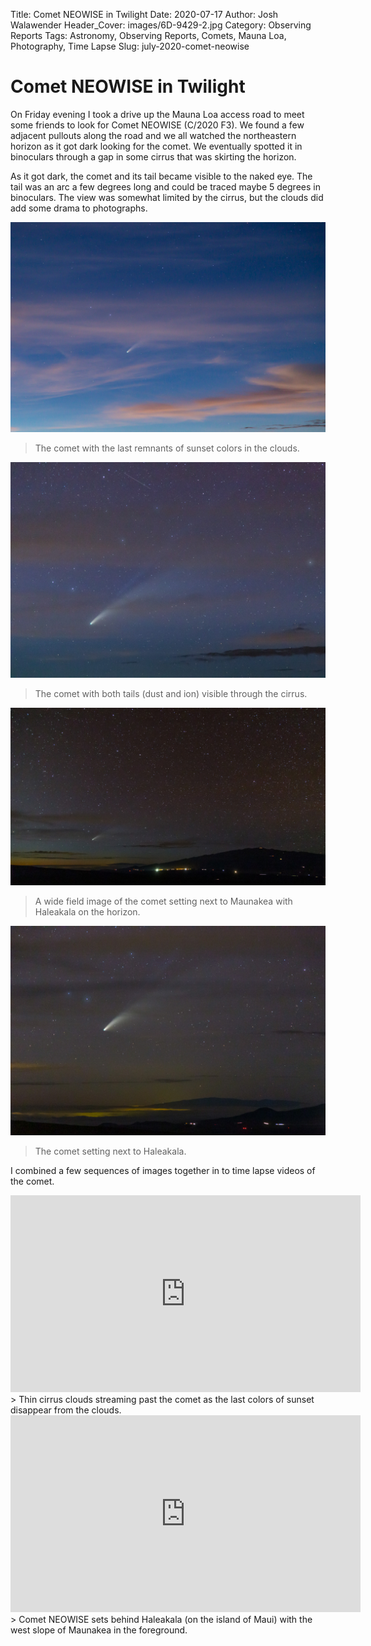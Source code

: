 Title: Comet NEOWISE in Twilight
Date: 2020-07-17
Author: Josh Walawender
Header_Cover: images/6D-9429-2.jpg
Category: Observing Reports
Tags: Astronomy, Observing Reports, Comets, Mauna Loa, Photography, Time Lapse
Slug: july-2020-comet-neowise

# Comet NEOWISE in Twilight

On Friday evening I took a drive up the Mauna Loa access road to meet some friends to look for Comet NEOWISE (C/2020 F3).  We found a few adjacent pullouts along the road and we all watched the northeastern horizon as it got dark looking for the comet.  We eventually spotted it in binoculars through a gap in some cirrus that was skirting the horizon.

As it got dark, the comet and its tail became visible to the naked eye.  The tail was an arc a few degrees long and could be traced maybe 5 degrees in binoculars.  The view was somewhat limited by the cirrus, but the clouds did add some drama to photographs.

![Comet NEOWISE](images/NEOWISE-2020/6D-9429-2.jpg)
> The comet with the last remnants of sunset colors in the clouds.

![Comet NEOWISE](images/NEOWISE-2020/6D-9528-2.jpg)
> The comet with both tails (dust and ion) visible through the cirrus.

![Comet NEOWISE](images/NEOWISE-2020/6D-9537-2.jpg)
> A wide field image of the comet setting next to Maunakea with Haleakala on the horizon.

![Comet NEOWISE](images/NEOWISE-2020/6D-9557-2.jpg)
> The comet setting next to Haleakala.

I combined a few sequences of images together in to time lapse videos of the comet.

<iframe width="560" height="315" src="https://www.youtube.com/embed/dIZLADFSjDs" frameborder="0" allow="accelerometer; autoplay; encrypted-media; gyroscope; picture-in-picture" allowfullscreen></iframe>
> Thin cirrus clouds streaming past the comet as the last colors of sunset disappear from the clouds.

<iframe width="560" height="315" src="https://www.youtube.com/embed/aiYLiK5LRps" frameborder="0" allow="accelerometer; autoplay; encrypted-media; gyroscope; picture-in-picture" allowfullscreen></iframe>
> Comet NEOWISE sets behind Haleakala (on the island of Maui) with the west slope of Maunakea in the foreground.
